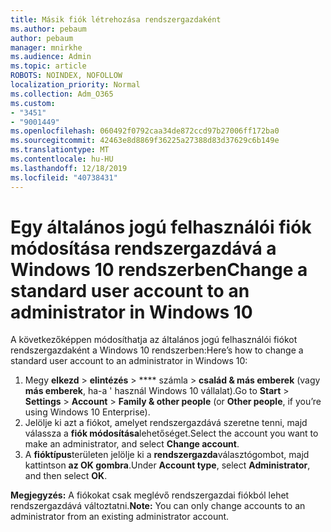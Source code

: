 ```yaml
---
title: Másik fiók létrehozása rendszergazdaként
ms.author: pebaum
author: pebaum
manager: mnirkhe
ms.audience: Admin
ms.topic: article
ROBOTS: NOINDEX, NOFOLLOW
localization_priority: Normal
ms.collection: Adm_O365
ms.custom:
- "3451"
- "9001449"
ms.openlocfilehash: 060492f0792caa34de872ccd97b27006ff172ba0
ms.sourcegitcommit: 42463e8d8869f36225a27388d83d37629c6b149e
ms.translationtype: MT
ms.contentlocale: hu-HU
ms.lasthandoff: 12/18/2019
ms.locfileid: "40738431"
---
```

# <a name="change-a-standard-user-account-to-an-administrator-in-windows-10"></a><span data-ttu-id="321d8-102">Egy általános jogú felhasználói fiók módosítása rendszergazdává a Windows 10 rendszerben</span><span class="sxs-lookup"><span data-stu-id="321d8-102">Change a standard user account to an administrator in Windows 10</span></span>

<span data-ttu-id="321d8-103">A következőképpen módosíthatja az általános jogú felhasználói fiókot rendszergazdaként a Windows 10 rendszerben:</span><span class="sxs-lookup"><span data-stu-id="321d8-103">Here’s how to change a standard user account to an administrator in Windows 10:</span></span>

1. <span data-ttu-id="321d8-104">Megy **elkezd** > **elintézés** > \*\*\*\* számla > **család & más emberek** (vagy **más emberek**, ha-a ' használ Windows 10 vállalat).</span><span class="sxs-lookup"><span data-stu-id="321d8-104">Go to **Start** > **Settings** > **Account** > **Family & other people** (or **Other people**, if you’re using Windows 10 Enterprise).</span></span>
2. <span data-ttu-id="321d8-105">Jelölje ki azt a fiókot, amelyet rendszergazdává szeretne tenni, majd válassza a **fiók módosítása**lehetőséget.</span><span class="sxs-lookup"><span data-stu-id="321d8-105">Select the account you want to make an administrator, and select **Change account**.</span></span>
3. <span data-ttu-id="321d8-106">A **fióktípus**területen jelölje ki a **rendszergazda**választógombot, majd kattintson **az OK gombra**.</span><span class="sxs-lookup"><span data-stu-id="321d8-106">Under **Account type**, select **Administrator**, and then select **OK**.</span></span>

<span data-ttu-id="321d8-107">**Megjegyzés:** A fiókokat csak meglévő rendszergazdai fiókból lehet rendszergazdává változtatni.</span><span class="sxs-lookup"><span data-stu-id="321d8-107">**Note:** You can only change accounts to an administrator from an existing administrator account.</span></span>